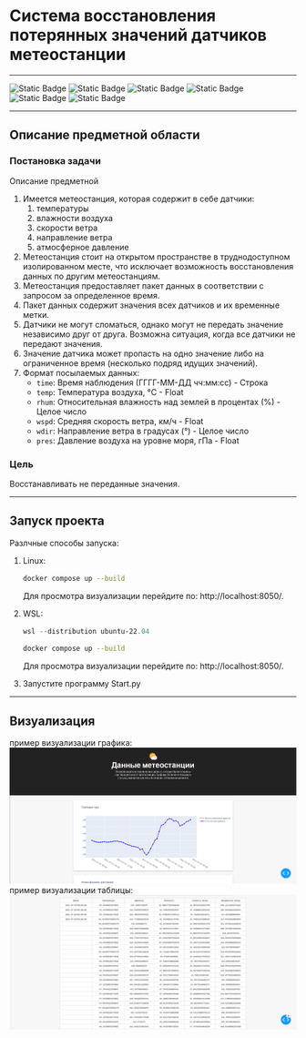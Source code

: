 # Система восстановления потерянных значений датчиков метеостанции
---
![Static Badge](https://img.shields.io/badge/python-FFCF00?style=for-the-badge&logo=python) ![Static Badge](https://img.shields.io/badge/docker-AADBFF?style=for-the-badge&logo=docker) ![Static Badge](https://img.shields.io/badge/rabbitmq-9F00C6?style=for-the-badge&logo=rabbitmq) ![Static Badge](https://img.shields.io/badge/postgresql-909498?style=for-the-badge&logo=postgresql) ![Static Badge](https://img.shields.io/badge/json-151515?style=for-the-badge&logo=json) ![Static Badge](https://img.shields.io/badge/pandas-%23150458?style=for-the-badge&logo=pandas)

---
## Описание предметной области

### Постановка задачи
Описание предметной 
1. Имеется метеостанция, которая содержит в себе датчики:
    1. температуры
    2. влажности воздуха
    3. скорости ветра
    4. направление ветра
    5. атмосферное давление
2. Метеостанция стоит на открытом пространстве в труднодоступном изолированном месте, что исключает возможность восстановления данных по другим метеостанциям.
3. Метеостанция предоставляет пакет данных в соответствии с запросом за определенное время.
4. Пакет данных содержит значения всех датчиков и их временные метки.
5. Датчики не могут сломаться, однако могут не передать значение независимо друг от друга. Возможна ситуация, когда все датчики не передают значения.
6. Значение датчика может пропасть на одно значение либо на ограниченное время (несколько подряд идущих значений).
7. Формат посылаемых данных:
    - `time`: Время наблюдения (ГГГГ-ММ-ДД чч:мм:сс) - Строка
    - `temp`: Температура воздуха, °C - Float
    - `rhum`: Относительная влажность над землей в процентах (%) - Целое число
    - `wspd`: Средняя скорость ветра, км/ч - Float
    - `wdir`: Направление ветра в градусах (°) - Целое число
    - `pres`: Давление воздуха на уровне моря, гПа - Float

### Цель
Восстанавливать не переданные значения.

---
## Запуск проекта

Разлчные способы запуска:

1. Linux:
    ```bash
    docker compose up --build
    ```
    Для просмотра визуализации перейдите по: http://localhost:8050/.

2. WSL:
    ```powershell
    wsl --distribution ubuntu-22.04
    ```
    ```bash
    docker compose up --build
    ```
    Для просмотра визуализации перейдите по: http://localhost:8050/.

3. Запустите программу Start.py
---
## Визуализация

пример визуализации графика:
![Визуализация восстановления данных](assets/screen_1.png)
пример визуализации таблицы:
![Визуализация восстановления данных](assets/screen_2.png)